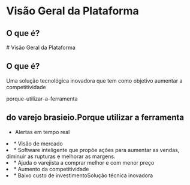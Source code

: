 <h1 id="visão-geral-da-plataforma">Visão Geral da Plataforma</h1>
<h2 id="o-que-é">O que é?</h2>
<p>
# Visão Geral da Plataforma

## O que é?
Uma solução tecnológica inovadora que tem como objetivo aumentar a competitividade

porque-utilizar-a-ferramenta


## do varejo brasieio.Porque utilizar a ferramenta

* Alertas em tempo real</li>
<li>
* Visão de mercado</li>
<li>
* Software inteligente que propõe ações para aumentar as vendas, diminuir as rupturas e melhorar as margens.</li>
<li>
* Ajuda o varejista a comprar melhor e com menor preço</li>
<li>
* Aumento da competitividade</li>
<li>
* Baixo custo de investimentoSolução técnica inovadora</li>
</ul>

<!--stackedit_data:
eyJoaXN0b3J5IjpbNDU0Nzk2OTE5LDE1ODQ3NDA2MzhdfQ==
-->